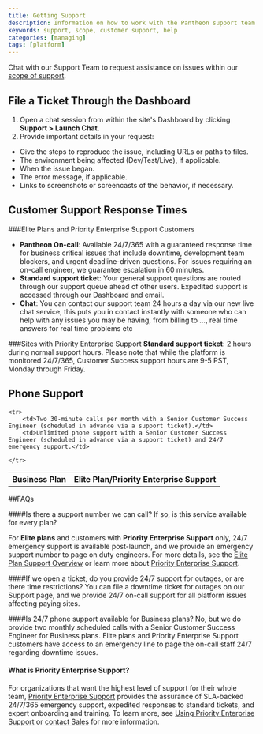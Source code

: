 ```yaml
---
title: Getting Support
description: Information on how to work with the Pantheon support team and understand the levels of support.
keywords: support, scope, customer support, help
categories: [managing]
tags: [platform]
---
```

Chat with our Support Team to request assistance on issues within our [scope of support](/docs/scope-of-support/).

## File a Ticket Through the Dashboard
1. Open a chat session from within the site's Dashboard by clicking **Support > Launch Chat**.
2. Provide important details in your request:
 - Give the steps to reproduce the issue, including URLs or paths to files.
 - The environment being affected (Dev/Test/Live), if applicable.
 - When the issue began.
 - The error message, if applicable.
 - Links to screenshots or screencasts of the behavior, if necessary.

## Customer Support Response Times

###Elite Plans and Priority Enterprise Support Customers
* **Pantheon On-call**: Available 24/7/365 with a guaranteed response time for business critical issues that include downtime, development team blockers, and urgent deadline-driven questions. For issues requiring an on-call engineer, we guarantee escalation in 60 minutes.
* **Standard support ticket**: Your general support questions are routed through our support queue ahead of other users. Expedited support is accessed through our Dashboard and email.
* **Chat**: You can contact our support team 24 hours a day via our new live chat service, this puts you in contact instantly with someone who can help with any issues you may be having, from billing to …, real time answers for real time problems etc

###Sites with Priority Enterprise Support
**Standard support ticket**: 2 hours during normal support hours. Please note that while the platform is monitored 24/7/365, Customer Success support hours are 9-5 PST, Monday through Friday.

## Phone Support


<table class="table table-bordered table-responsive">
    <tr>
        <th>Business Plan</th>
        <th>Elite Plan/Priority Enterprise Support </th>

    <tr>
        <td>Two 30-minute calls per month with a Senior Customer Success Engineer (scheduled in advance via a support ticket).</td>
        <td>Unlimited phone support with a Senior Customer Success Engineer (scheduled in advance via a support ticket) and 24/7 emergency support.</td>

    </tr>
</table>

##FAQs

####Is there a support number we can call? If so, is this service available for every plan?

For **Elite plans** and customers with **Priority Enterprise Support** only, 24/7 emergency support is available post-launch, and we provide an emergency support number to page on duty engineers. For more details, see the [Elite Plan Support Overview](https://pantheon.io/resources/pantheon-support-datasheet) or learn more about [Priority Enterprise Support](https://pantheon.io/priority-enterprise-support).

####If we open a ticket, do you provide 24/7 support for outages, or are there time restrictions?
You can file a downtime ticket for outages on our Support page, and we provide 24/7 on-call support for all platform issues affecting paying sites.

####Is 24/7 phone support available for Business plans?
No, but we do provide two monthly scheduled calls with a Senior Customer Success Engineer for Business plans. Elite plans and Priority Enterprise Support customers have access to an emergency line to page the on-call staff 24/7 regarding downtime issues.

#### What is Priority Enterprise Support?
For organizations that want the highest level of support for their whole team, [Priority Enterprise Support](https://pantheon.io/priority-enterprise-support) provides the assurance of SLA-backed 24/7/365 emergency support, expedited responses to standard tickets, and expert onboarding and training. To learn more, see [Using Priority Enterprise Support](/docs/priority-enterprise-support) or [contact Sales](https://pantheon.io/contact-us) for more information.
